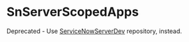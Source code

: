 ﻿# SnServerScopedApps

Deprecated - Use [ServiceNowServerDev](https://github.com/erwinel/ServiceNowServerDev) repository, instead.
